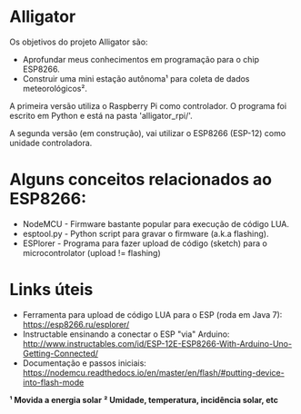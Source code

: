 # Alligator

Os objetivos do projeto Alligator são:
- Aprofundar meus conhecimentos em programação para o chip ESP8266.
- Construir uma mini estação autônoma¹ para coleta de dados meteorológicos².

A primeira versão utiliza o Raspberry Pi como controlador. O programa foi escrito em Python e está na pasta 'alligator_rpi/'.

A segunda versão (em construção), vai utilizar o ESP8266 (ESP-12) como unidade controladora.


# Alguns conceitos relacionados ao ESP8266:

- NodeMCU - Firmware bastante popular para execução de código LUA.
- esptool.py - Python script para gravar o firmware (a.k.a flashing).
- ESPlorer - Programa para fazer upload de código (sketch) para o microcontrolator (upload != flashing)

# Links úteis

- Ferramenta para upload de código LUA para o ESP (roda em Java 7): https://esp8266.ru/esplorer/
- Instructable ensinando a conectar o ESP "via" Arduino: http://www.instructables.com/id/ESP-12E-ESP8266-With-Arduino-Uno-Getting-Connected/
- Documentação e passos iniciais: https://nodemcu.readthedocs.io/en/master/en/flash/#putting-device-into-flash-mode



**¹ Movida a energia solar**
**² Umidade, temperatura, incidência solar, etc**



